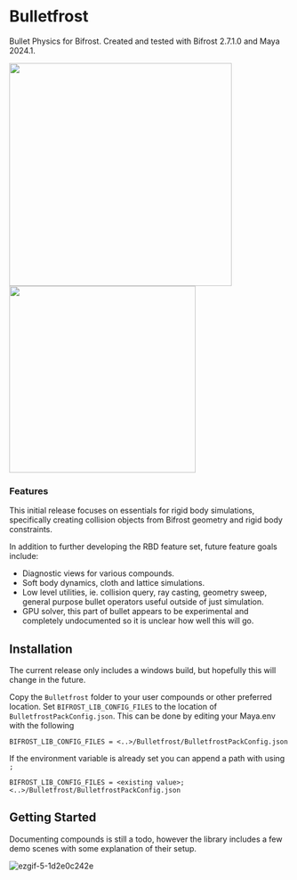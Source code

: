 # Bulletfrost
Bullet Physics for Bifrost. Created and tested with Bifrost 2.7.1.0 and Maya 2024.1.

<p float="left">
  <img src="https://github.com/HeydoubleU/Bulletfrost/assets/56705510/c1ee999c-cc7a-48f9-8e20-7f9f4d10ed2c" width="400" />
  <img src="https://github.com/HeydoubleU/Bulletfrost/assets/56705510/4bb0f99b-0d4b-4b19-b8c2-d7cff3d49569" width="335" />
</p>

### Features
This initial release focuses on essentials for rigid body simulations, specifically creating collision objects from Bifrost geometry and rigid body constraints.

In addition to further developing the RBD feature set, future feature goals include:
* Diagnostic views for various compounds.
* Soft body dynamics, cloth and lattice simulations.
* Low level utilities, ie. collision query, ray casting, geometry sweep, general purpose bullet operators useful outside of just simulation.
* GPU solver, this part of bullet appears to be experimental and completely undocumented so it is unclear how well this will go.

## Installation
The current release only includes a windows build, but hopefully this will change in the future.

Copy the `Bulletfrost` folder to your user compounds or other preferred location. Set `BIFROST_LIB_CONFIG_FILES` to the location of `BulletfrostPackConfig.json`. This can be done by editing your Maya.env with the following

```
BIFROST_LIB_CONFIG_FILES = <..>/Bulletfrost/BulletfrostPackConfig.json
```

If the environment variable is already set you can append a path with using `;`

```
BIFROST_LIB_CONFIG_FILES = <existing value>;<..>/Bulletfrost/BulletfrostPackConfig.json
```

## Getting Started
Documenting compounds is still a todo, however the library includes a few demo scenes with some explanation of their setup.

![ezgif-5-1d2e0c242e](https://github.com/HeydoubleU/Bulletfrost/assets/56705510/eb76773d-ccfd-4acc-be7c-7864b1574776)
